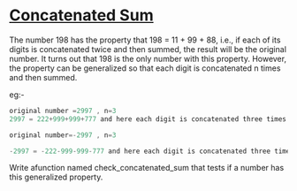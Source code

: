 # [Concatenated Sum](https://www.codewars.com/kata/59a1ec603203e862bb00004f)

The number 198 has the property that 198 = 11 + 99 + 88, i.e., if each of its digits is concatenated twice and then summed, the result will be the original number. It turns out that 198 is the only number with this property. However, the property can be generalized so that each digit is concatenated n times and then summed.

eg:-

```javascript
original number =2997 , n=3
2997 = 222+999+999+777 and here each digit is concatenated three times.

original number=-2997 , n=3

-2997 = -222-999-999-777 and here each digit is concatenated three times.
```

Write afunction named check_concatenated_sum that tests if a number has this generalized property.
